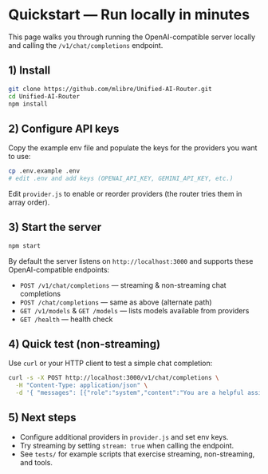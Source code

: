 # Quickstart — Run locally in minutes

This page walks you through running the OpenAI-compatible server locally and calling the `/v1/chat/completions` endpoint.

## 1) Install

```bash
git clone https://github.com/mlibre/Unified-AI-Router.git
cd Unified-AI-Router
npm install
````

## 2) Configure API keys

Copy the example env file and populate the keys for the providers you want to use:

```bash
cp .env.example .env
# edit .env and add keys (OPENAI_API_KEY, GEMINI_API_KEY, etc.)
```

Edit `provider.js` to enable or reorder providers (the router tries them in array order).

## 3) Start the server

```bash
npm start
```

By default the server listens on `http://localhost:3000` and supports these OpenAI-compatible endpoints:

* `POST /v1/chat/completions` — streaming & non-streaming chat completions
* `POST /chat/completions` — same as above (alternate path)
* `GET /v1/models` & `GET /models` — lists models available from providers
* `GET /health` — health check

## 4) Quick test (non-streaming)

Use `curl` or your HTTP client to test a simple chat completion:

```bash
curl -s -X POST http://localhost:3000/v1/chat/completions \
  -H "Content-Type: application/json" \
  -d '{ "messages": [{"role":"system","content":"You are a helpful assistant."},{"role":"user","content":"Say hello." }], "model":"gpt-3.5-turbo" }'
```

## 5) Next steps

* Configure additional providers in `provider.js` and set env keys.
* Try streaming by setting `stream: true` when calling the endpoint.
* See `tests/` for example scripts that exercise streaming, non-streaming, and tools.
